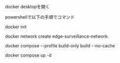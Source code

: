 docker desktopを開く

powershellで以下の手順でコマンド

docker init

docker network create edge-surveillance-network

docker compose --profile build-only build --no-cache

docker compose up -d
